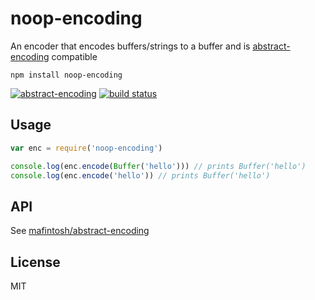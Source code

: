 # noop-encoding

An encoder that encodes buffers/strings to a buffer and is [abstract-encoding](https://github.com/mafintosh/abstract-encoding) compatible

```
npm install noop-encoding
```

[![abstract-encoding](https://img.shields.io/badge/abstract--encoding-compliant-brightgreen.svg?style=flat)](https://github.com/mafintosh/abstract-encoding)
[![build status](https://travis-ci.org/mafintosh/noop-encoding.svg?branch=master)](https://travis-ci.org/mafintosh/noop-encoding)

## Usage

``` js
var enc = require('noop-encoding')

console.log(enc.encode(Buffer('hello'))) // prints Buffer('hello')
console.log(enc.encode('hello')) // prints Buffer('hello')
```

## API

See [mafintosh/abstract-encoding](https://github.com/mafintosh/abstract-encoding#api)

## License

MIT
